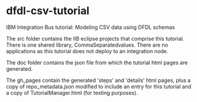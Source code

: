 # dfdl-csv-tutorial
IBM Integration Bus tutorial: Modeling CSV data using DFDL schemas

The src folder contains the IIB eclipse projects that comprise this tutorial. There is one shared library, CommaSeparatedvalues. There are no applications as this tutorial does not deploy to an integration node.

The doc folder contains the json file from which the tutorial html pages are generated.

The gh_pages contain the generated 'steps' and 'details' html pages, plus a copy of repo_metadata.json modified to include an entry for this tutorial and a copy of TutorialManager.html (for testing purposes). 
